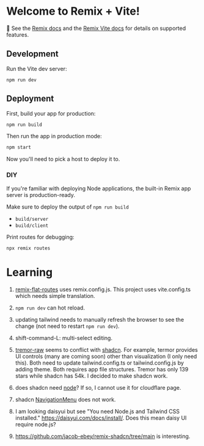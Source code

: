 # Welcome to Remix + Vite!

📖 See the [Remix docs](https://remix.run/docs) and the [Remix Vite docs](https://remix.run/docs/en/main/future/vite) for details on supported features.

## Development

Run the Vite dev server:

```shellscript
npm run dev
```

## Deployment

First, build your app for production:

```sh
npm run build
```

Then run the app in production mode:

```sh
npm start
```

Now you'll need to pick a host to deploy it to.

### DIY

If you're familiar with deploying Node applications, the built-in Remix app server is production-ready.

Make sure to deploy the output of `npm run build`

- `build/server`
- `build/client`

Print routes for debugging:
```
npx remix routes
```

# Learning
1. [remix-flat-routes](https://github.com/kiliman/remix-flat-routes) uses remix.config.js. This project
uses vite.config.ts which needs simple translation.

2. `npm run dev` can hot reload.

3. updating tailwind needs to manually refresh the browser to see the change (not need to restart `npm run dev`).

4. shift-command-L: multi-select editing.

5. [tremor-raw](https://raw.tremor.so/docs/getting-started/installation/remix) seems to conflict with [shadcn](https://ui.shadcn.com/docs/installation/remix). For example, termor provides UI controls (many are coming soon) other than 
visualization (I only need this). Both need to update tailwind.config.ts or
tailwind.config.js by adding theme. Both requires app file structures. Tremor has only 139 stars while shadcn has 54k. I decided to make shadcn work.

6. does shadcn need [node](https://ui.shadcn.com/docs/installation/vite)? If so, I cannot use it for cloudflare page.

7. shadcn [NavigationMenu](https://github.com/shadcn-ui/ui/issues/172) does not work.

8. I am looking daisyui but see "You need Node.js and Tailwind CSS installed." https://daisyui.com/docs/install/. Does this mean daisy UI require node.js?

9. https://github.com/jacob-ebey/remix-shadcn/tree/main is interesting.
